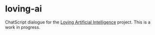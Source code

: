 # loving-ai

ChatScript dialogue for the [Loving Artificial Intelligence](http://noetic.org/blog/communications-team/loving-artificial) project. This is a work in progress.

